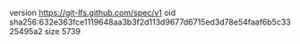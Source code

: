 version https://git-lfs.github.com/spec/v1
oid sha256:632e363fce1119648aa3b3f2d113d9677d6715ed3d78e54faaf6b5c3325495a2
size 5739
